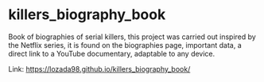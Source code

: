# killers_biography_book
Book of biographies of serial killers, this project was carried out inspired by the Netflix series, it is found on the biographies page, important data, a direct link to a YouTube documentary, adaptable to any device.

Link: https://lozada98.github.io/killers_biography_book/
